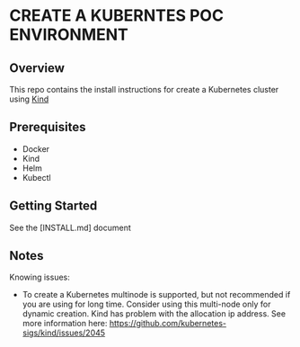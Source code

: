 # CREATE A KUBERNTES POC ENVIRONMENT

## Overview

This repo contains the install instructions for create a Kubernetes cluster using [Kind](https://kind.sigs.k8s.io/)

## Prerequisites

* Docker
* Kind
* Helm
* Kubectl 

## Getting Started

See the [INSTALL.md] document

## Notes

Knowing issues:

* To create a Kubernetes multinode is supported, but not recommended if you are using for long time. Consider using this multi-node only for dynamic creation. Kind has problem with the allocation ip address. See more information here: https://github.com/kubernetes-sigs/kind/issues/2045
